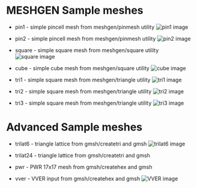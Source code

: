 # MESHGEN Sample meshes

* pin1 - simple pincell mesh from meshgen/pinmesh utility
![pin1 image](pin1.png)

* pin2 - simple pincell mesh from meshgen/pinmesh utility
![pin2 image](pin2.png)

* square - simple square mesh from meshgen/square utility
![square image](square.png)

* cube   - simple cube mesh from meshgen/square utility
![cube image](cube.png)

* tri1 - simple square mesh from meshgen/triangle utility
![tri1 image](tri1.png)

* tri2 - simple square mesh from meshgen/triangle utility
![tri2 image](tri2.png)

* tri3 - simple square mesh from meshgen/triangle utility
![tri3 image](tri3.png)

# Advanced Sample meshes

* trilat6 - triangle lattice from gmsh/createtri and gmsh
![trilat6 image](trilat6.png)

* trilat24 - triangle lattice from gmsh/createtri and gmsh

* pwr  - PWR 17x17 mesh from gmsh/createhex and gmsh

* vver - VVER input from gmsh/createhex and gmsh
![VVER image](vver.png)




